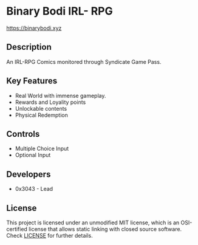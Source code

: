 # Binary Bodi IRL- RPG
 
 https://binarybodi.xyz
 
## Description
An IRL-RPG Comics monitored through Syndicate Game Pass. 


## Key Features

 - Real World with immense gameplay.
 - Rewards and Loyality points
 - Unlockable contents
 - Physical Redemption
 
## Controls

 - Multiple Choice Input
 - Optional Input

## Developers

 - 0x3043 - Lead


## License

This project is licensed under an unmodified MIT license, which is an OSI-certified license that allows static linking with closed source software. Check [LICENSE](LICENSE) for further details.


